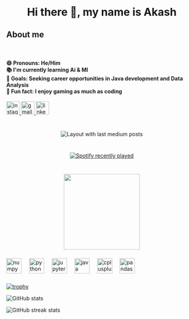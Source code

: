 <br clear="both">
<h1 align="center">Hi there 👋, my name is Akash</h1>
<h2 align="left">About me</h2>

<br clear="both">

<h4 align="left">😄 Pronouns: He/Him<br>📚 I'm currently learning Ai & Ml<br>🎯 Goals: Seeking career opportunities in Java development and Data Analysis<br>🎲 Fun fact: I enjoy gaming as much as coding</h4>
<div align="left">
  <a href="https://www.instagram.com/akash__pradhan___/" target="_blank">
    <img src="https://img.shields.io/static/v1?message=Instagram&logo=instagram&label=&color=E4405F&logoColor=white&labelColor=&style=for-the-badge" height="35" alt="instagram logo"  />
  </a>
  <a href="pradhanbiky098@gmail.com" target="_blank">
    <img src="https://img.shields.io/static/v1?message=Gmail&logo=gmail&label=&color=D14836&logoColor=white&labelColor=&style=for-the-badge" height="35" alt="gmail logo"  />
  </a>
  <a href="www.linkedin.com/in/akash212" target="_blank">
    <img src="https://img.shields.io/static/v1?message=LinkedIn&logo=linkedin&label=&color=0077B5&logoColor=white&labelColor=&style=for-the-badge" height="35" alt="linkedin logo"  />
  </a>
</div>

###
<br clear="both">

<div align="center">
  <img src="https://github-read-medium-git-main.pahlevikun.vercel.app/latest?limit=4&username=Akash-212&theme=dark" alt="Layout with last medium posts"  />
</div>

###

<br clear="both">

<div align="center">
  <a href="https://open.spotify.com/user/AKASH">
    <img src="https://spotify-recently-played-readme.vercel.app/api?user=AKASH&count=5&unique=true" alt="Spotify recently played"  />
  </a>
</div>

###

<br clear="both">

<div align="center">
  <img height="200" src="https://drive.google.com/file/d/19pv8fZ9tIcr6Dt_aRzb8cqERgQqXtVra/view?usp=drivesdk"  />
</div>

###

<div align="left">
  <img src="https://cdn.jsdelivr.net/gh/devicons/devicon/icons/numpy/numpy-original.svg" height="40" alt="numpy logo"  />
  <img width="12" />
  <img src="https://cdn.jsdelivr.net/gh/devicons/devicon/icons/python/python-original.svg" height="40" alt="python logo"  />
  <img width="12" />
  <img src="https://cdn.jsdelivr.net/gh/devicons/devicon/icons/jupyter/jupyter-original.svg" height="40" alt="jupyter logo"  />
  <img width="12" />
  <img src="https://cdn.jsdelivr.net/gh/devicons/devicon/icons/java/java-original.svg" height="40" alt="java logo"  />
  <img width="12" />
  <img src="https://cdn.jsdelivr.net/gh/devicons/devicon/icons/cplusplus/cplusplus-original.svg" height="40" alt="cplusplus logo"  />
  <img width="12" />
  <img src="https://cdn.jsdelivr.net/gh/devicons/devicon/icons/pandas/pandas-original.svg" height="40" alt="pandas logo"  />
</div>

###

[![trophy](https://github-profile-trophy.vercel.app/?username=Akash-212)](https://github.com/ryo-ma/github-profile-trophy)

![GitHub stats](https://github-readme-stats.vercel.app/api?username=Akash-212&show_icons=true)  

![GitHub streak stats](https://streak-stats.demolab.com/?user=Akash-212)  

